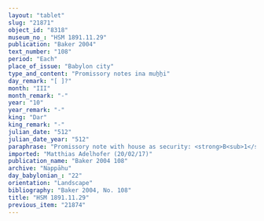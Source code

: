 ```yaml
---
layout: "tablet"
slug: "21871"
object_id: "8318"
museum_no_: "HSM 1891.11.29"
publication: "Baker 2004"
text_number: "108"
period: "Each"
place_of_issue: "Babylon city"
type_and_content: "Promissory notes ina muẖẖi"
day_remark: "[ ]?"
month: "III"
month_remark: "-"
year: "10"
year_remark: "-"
king: "Dar"
king_remark: "-"
julian_date: "512"
julian_date_year: "512"
paraphrase: "Promissory note with house as security: <strong>B<sub>1</sub></strong>&nbsp;owes to <strong>A</strong> 2/3 mina of cut silver of 1/8 alloy by Ta&scaron;rītu (VII). <strong>B<sub>1</sub></strong>&rsquo;s house in Babylon next to those of <strong>C<sub>1</sub></strong> and <strong>C<sub>2</sub></strong> is the security for <strong>A</strong>. 6 witnesses and the scribe (Ṭāb-ṣilli-Marduk/Rab-ban&ecirc;). Addendum: the sum includes the credit of <strong>B<sub>2</sub></strong>.<br /> &nbsp;<br /> <strong>A</strong> = Iddin-Nab&ucirc;/Nab&ucirc;-bān-zēri//Nappāhu; <strong>B<sub>1</sub></strong> = Bēl-iddin/Nab&ucirc;-bēl-&scaron;umāti//Atkuppu; <strong>B<sub>2</sub></strong> = Nab&ucirc;-bēl-&scaron;umāti//Atkuppu (father of <strong>B<sub>1</sub></strong>); <strong>C<sub>1</sub></strong> = Lī&scaron;iru/Bazūzu//Bēl-u&scaron;umgal; <strong>C<sub>2</sub></strong> = Bazūzu/[...]//[...]<br /> &nbsp;"
imported: "Matthias Adelhofer (20/02/17)"
publication_name: "Baker 2004 108"
archive: "Nappāhu"
day_babylonian_: "22"
orientation: "Landscape"
bibliography: "Baker 2004, No. 108"
title: "HSM 1891.11.29"
previous_item: "21874"
---
```

